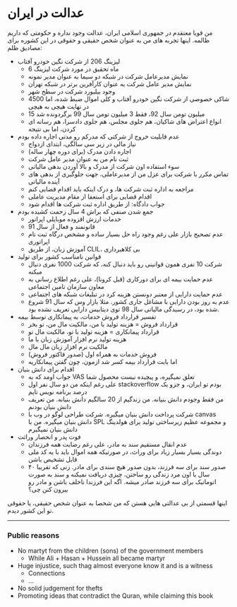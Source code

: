 ﻿<h1>عدالت در ایران</h1>

<p>من قویا معتقدم در جمهوری اسلامی ایران، عدالت وجود نداره و حکومتی که داریم ظالمه. اینها تجربه های من به عنوان شخص حقیقی و حقوقی در این کشوره برای مصادیق ظلم:</p>

<ul>
    <li>
        لیزینگ 206 از شرکت نگین خودرو آفتاب
        <ul>
            <li>6 ماه تحقیق در مورد شرکت لیزینگ</li>
            <li>نمایش مدیرعامل شرکت در شبکه دو سیما به عنوان مدیر نمونه</li>
            <li>نمایش مدیر عامل شرکت به عنوان کارآفرین برتر در شبکه تهران</li>
            <li>وجود بیلبورد شرکت در سطح شهر</li>
            <li>4500 شاکی خصوصی از شرکت نگین خودرو آفتاب و کلی اموال ضبط شده، اما در نهایت هیچی به هیچی</li>
            <li>15 میلیون تومن سال 92، فقط 3 میلیون تومن سال 99 برگردونده شد</li>
            <li>انواع اعتراض های شاکیان، هم جلوی مجلس، هم جلوی دادسرا، هم رسانه ای کردن، اما بی نتیجه</li>
        </ul>
    </li>
    <li>
        عدم قابلیت خروج از شرکتی که مدرکم رو مدتی اجاره داده بودم
        <ul>
            <li>نیاز مالی در زیر سی سالگی، ابتدای ازدواج</li>
            <li>اجاره دادن مدرک (برای دوره چهار ساله)</li>
            <li>ثبت نام من به عنوان مدیر عامل شرکت</li>
            <li>سوء استفاده اون شرکت از مدرک و بالا آوردن بدهی مالیاتی</li>
            <li>تماس مکرر با شرکت برای عزل من از مدیرعاملی، جهت جلوگیری از بدهی های آینده مالیاتی</li>
            <li>مراجعه به اداره ثبت شرکت ها، و درک اینکه باید اقدام قضایی کنم</li>
            <li>اقدام قضایی برای استعفا از مقام مدیریت عاملی</li>
            <li>جواب دادگاه: از طریق اداره ثبت شرکت ها اقدام شود</li>
        </ul>
    </li>
    <li>
        جمع شدن صنفی که براش 4 سال زحمت کشیده بودم
        <ul>
            <li>خدمات ارزش افزوده موبایلی اپراتور</li>
            <li>قانونمند و فعال از سال 91</li>
            <li>عدم تصحیح بازار علی رغم وجود راه حل بسیار ساده و مشخص درگاه ثبت نام اپراتوری</li>
            <li>آموزش زبان، از طریق CLIL، بی کلاهبرداری</li>
        </ul>
    </li>
    <li>
        قوانین نامناسب کشور برای تولید
        <ul>
            <li>شرکت 10 نفری همون قوانینی رو باید دنبال کنه، که شرکت 1000 نفری دنبال میکنه</li>
            <li>عدم حمایت بیمه ای برای دورکاری (قبل کرونا)، علی رغم اطلاع رسانی به معاون سازمان تامین اجتماعی</li>
            <li>عدم حمایت دارایی از معتبر دونستن هزینه کرد در تبلیغات شبکه های اجتماعی</li>
            <li>عدم به روز بودن دارایی با مشاغل جاری کشور. مثلا بازار وس که سال 91 شروع شده بود، در رسیدگی مالیاتی سال 98 توی دیتابیس دارایی تعریف نشده بود.</li>
        </ul>
    </li>
    <li>
        تفسیر قرارداد فروش خدمات، به پیمانکاری توسط بیمه
        <ul>
            <li>قرارداد فروش = هزینه تولید با من، مالکیت مال من، تو بخر</li>
            <li>قرارداد پیمانکاری = هزینه تولید با تو، مالکیت مال تو</li>
            <li>هزینه تولید نرم افزار آموزش زبان با ما</li>
            <li>مالکیت نرم افزار زبان مال مال</li>
            <li>فروش خدمات به همراه اول (صدور فاکتور فروش)</li>
            <li>اما بابت قرارداد بیمه کسر شد ازمون، چون گفتن پیمانکاریه</li>
        </ul>
    </li>
    <li>
        اقدام برای دانش بنیان
        <ul>
            <li>جواب اومد که به VAS تعلق نمیگیره، و پیچیده نیست محصول شما</li>
            <li>علی رغم اینکه من دو سال نفر اول stackoverflow بودم تو ایران، و جزو یک درصد برنامه نویس تاپم</li>
            <li>من فقط وجودم دانش بنیانه. من زندگیم از 20 سالگیم دانش بنیانه. من تعریف دانش بنیان بودنم</li>
            <li>شرکت پرداخت دانش بنیان میگیره. شرکت طراحی لوگو در وب با canvas دانش بنیان میگیره. من با SPL و مجموعه عظیم زیرساختی تولید برای هولدینگ دانش بنیان نمیگیرم</li>
        </ul>
    </li>
    <li>
        فوت پدر و انحصار وراثت
        <ul>
            <li>عدم انقال مستقیم سند به مادر، علی رغم رضایت همه فرزندان</li>
            <li>دوندگی بسیار بسیار زیاد برای وراث، در صورتیکه همه اموال باید با یه کد ملی قابل تشخیص باشن</li>
            <li>صدور سند برای سه فرزند، بدون صدور هیچ سندی برای مادر. زنی که تقریبا ۴۰ سال با اون مرد زندگی رو ساختن، چیزی دریافت نمیکنه و سند به صورت اتوماتیک برای سه فرزند صادر میشه. اگه این فرزندا ناخلف باشن و مادر رو بیرون کنن چی؟</li>
        </ul>
    </li>
</ul>

<p>
    اینها قسمتی از بی عدالتی هایی هستن که من شخصا به عنوان شخص حقیقی، یا حقوقی تو این کشور دیدم.
</p>

---

### Public reasons

- No martyt from the children (sons) of the government members
  - While Ali + Hasan + Hussein all became martyr
- Huge injustice, such thag almost everyone know it and is a witness
  - Connections
  - ...
- No solid judgement for thefts
- Promoting ideas that contradict the Quran, while claiming this book
